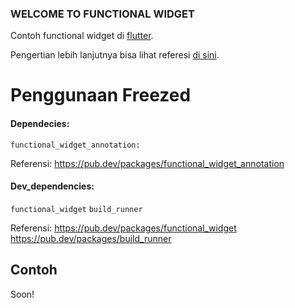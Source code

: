 ### WELCOME TO FUNCTIONAL WIDGET

Contoh functional widget di [flutter](https://flutter.dev/).

Pengertian lebih lanjutnya bisa lihat referesi [di sini](https://github.com/rrousselGit/functional_widget).
# Penggunaan Freezed
#### Dependecies:
`functional_widget_annotation:`

Referensi:
https://pub.dev/packages/functional_widget_annotation

#### Dev_dependencies:
`functional_widget`
`build_runner`

Referensi:
https://pub.dev/packages/functional_widget
https://pub.dev/packages/build_runner


## Contoh
Soon!
